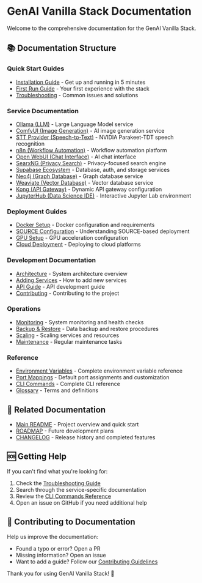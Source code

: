 # GenAI Vanilla Stack Documentation

Welcome to the comprehensive documentation for the GenAI Vanilla Stack.

## 📚 Documentation Structure

### Quick Start Guides
- [Installation Guide](quick-start/installation.md) - Get up and running in 5 minutes
- [First Run Guide](quick-start/first-run.md) - Your first experience with the stack
- [Troubleshooting](quick-start/troubleshooting.md) - Common issues and solutions

### Service Documentation
- [Ollama (LLM)](services/ollama.md) - Large Language Model service
- [ComfyUI (Image Generation)](services/comfyui.md) - AI image generation service
- [STT Provider (Speech-to-Text)](services/stt-provider.md) - NVIDIA Parakeet-TDT speech recognition
- [n8n (Workflow Automation)](services/n8n.md) - Workflow automation platform
- [Open WebUI (Chat Interface)](services/openwebui.md) - AI chat interface
- [SearxNG (Privacy Search)](services/searxng.md) - Privacy-focused search engine
- [Supabase Ecosystem](services/supabase.md) - Database, auth, and storage services
- [Neo4j (Graph Database)](services/neo4j.md) - Graph database service
- [Weaviate (Vector Database)](services/weaviate.md) - Vector database service
- [Kong (API Gateway)](services/kong.md) - Dynamic API gateway configuration
- [JupyterHub (Data Science IDE)](services/jupyterhub.md) - Interactive Jupyter Lab environment

### Deployment Guides
- [Docker Setup](deployment/docker-setup.md) - Docker configuration and requirements
- [SOURCE Configuration](deployment/source-configuration.md) - Understanding SOURCE-based deployment
- [GPU Setup](deployment/gpu-setup.md) - GPU acceleration configuration
- [Cloud Deployment](deployment/cloud-deployment.md) - Deploying to cloud platforms

### Development Documentation
- [Architecture](development/architecture.md) - System architecture overview
- [Adding Services](development/adding-services.md) - How to add new services
- [API Guide](development/api-guide.md) - API development guide
- [Contributing](development/contributing.md) - Contributing to the project

### Operations
- [Monitoring](operations/monitoring.md) - System monitoring and health checks
- [Backup & Restore](operations/backup-restore.md) - Data backup and restore procedures
- [Scaling](operations/scaling.md) - Scaling services and resources
- [Maintenance](operations/maintenance.md) - Regular maintenance tasks

### Reference
- [Environment Variables](reference/environment-variables.md) - Complete environment variable reference
- [Port Mappings](reference/port-mappings.md) - Default port assignments and customization
- [CLI Commands](reference/cli-commands.md) - Complete CLI reference
- [Glossary](reference/glossary.md) - Terms and definitions

## 🔗 Related Documentation

- [Main README](../README.md) - Project overview and quick start
- [ROADMAP](ROADMAP.md) - Future development plans
- [CHANGELOG](CHANGELOG.md) - Release history and completed features

## 🆘 Getting Help

If you can't find what you're looking for:

1. Check the [Troubleshooting Guide](quick-start/troubleshooting.md)
2. Search through the service-specific documentation
3. Review the [CLI Commands Reference](reference/cli-commands.md)
4. Open an issue on GitHub if you need additional help

## 📝 Contributing to Documentation

Help us improve the documentation:

- Found a typo or error? Open a PR
- Missing information? Open an issue
- Want to add a guide? Follow our [Contributing Guidelines](development/contributing.md)

Thank you for using GenAI Vanilla Stack! 🚀